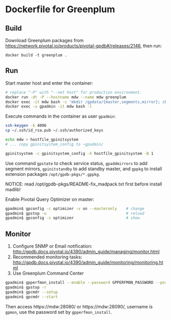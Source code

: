 # Dockerfile for Greenplum

## Build

Download Greenplum packages from https://network.pivotal.io/products/pivotal-gpdb#/releases/2146,
then run:

```
docker build -t greenplum .
```

## Run

Start master host and enter the container:

```sh
# replace "-P" with "--net host" for production environment.
docker run -dt -P --hostname mdw --name mdw greenplum
docker exec -it mdw bash -c 'mkdir /gpdata/{master,segments,mirror}; chown gpadmin: /gpdata/*'
docker exec -u gpadmin -it mdw bash -l
```

Execute commands in the container as user `gpadmin`:

```sh
ssh-keygen -b 4096
cp ~/.ssh/id_rsa.pub ~/.ssh/authorized_keys

echo mdw > hostfile_gpinitsystem
# ... copy gpinitsystem_config to ~gpadmin/

gpinitsystem -c gpinitsystem_config -h hostfile_gpinitsystem -B 1
```

Use command `gpstate` to check service status, `gpaddmirrors` to add
segment mirrors, `gpinitstandby` to add standby master, and `gppkg`
to install extension packages `/opt/gpdb-pkgs/*.gppkg`.

NOTICE: read /opt/gpdb-pkgs/README-fix\_madpack.txt first before install madlib!

Enable Pivotal Query Optimizer on master:

```sh
gpadmin$ gpconfig -c optimizer -v on --masteronly    # change
gpadmin$ gpstop -u                                   # reload
gpadmin$ gpconfig -s optimizer                       # show
```

## Monitor

1. Configure SNMP or Email notification: http://gpdb.docs.pivotal.io/4390/admin_guide/managing/monitor.html
2. Recommended monitoring tasks: http://gpdb.docs.pivotal.io/4390/admin_guide/monitoring/monitoring.html
3. Use Greenplum Command Center

```sh
gpadmin$ gpperfmon_install --enable --password GPPERFMON_PASSWORD --port 5432
gpadmin$ gpstop -r
gpadmin$ gpcmdr --setup
gpadmin$ gpcmdr --start
```

Then access https://mdw:28080/ or https://mdw:28090/, username is `gpmon`,
use the password set by `gpperfmon_install`.

